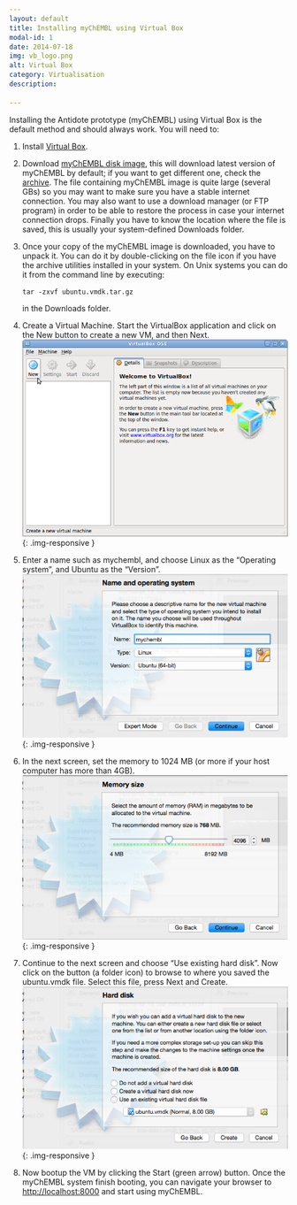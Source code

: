```yaml
---
layout: default
title: Installing myChEMBL using Virtual Box
modal-id: 1
date: 2014-07-18
img: vb_logo.png
alt: Virtual Box
category: Virtualisation
description:

---
```


Installing the Antidote prototype (myChEMBL) using Virtual Box is the default method and should always work. You will need to:

1. Install [Virtual Box](https://www.virtualbox.org/).
2. Download <a href="http://ftp.ebi.ac.uk/pub/databases/chembl/VM/myChEMBL/releases/myChEMBL-20_0/Ubuntu/VirtualBox/ubuntu.vmdk.tar.gz" class="download-link">myChEMBL disk image</a>,
   this will download latest version of myChEMBL by default; if you want to get different one, check the [archive](http://).
   The file containing myChEMBL image is quite large (several GBs) so you may want to make sure you have a stable
   internet connection. You may also want to use a download manager (or FTP program) in order to be able to restore the
   process in case your internet connection drops. Finally you have to know the location where the file is saved, this
   is usually your system-defined Downloads folder.
3. Once your copy of the myChEMBL image is downloaded, you have to unpack it. You can do it by double-clicking on the
   file icon if you have the archive utilities installed in your system. On Unix systems you can do it from the command line
   by executing:

       tar -zxvf ubuntu.vmdk.tar.gz

   in the Downloads folder.
4. Create a Virtual Machine.
   Start the VirtualBox application and click on the New button to create a new VM, and then Next.
   ![New VM](img/virtualbox.png){: .img-responsive }

5. Enter a name such as mychembl, and choose Linux as the “Operating system”, and Ubuntu as the “Version”.
   ![VB select name](img/virtualbox_select_name.png){: .img-responsive }

6. In the next screen, set the memory to 1024 MB (or more if your host computer has more than 4GB).
   ![VMDK memory](img/vmdk_memory.png){: .img-responsive }

7. Continue to the next screen and choose “Use existing hard disk”.
   Now click on the button (a folder icon) to browse to where you saved the ubuntu.vmdk file.
   Select this file, press Next and Create.
   ![VMDK disk](img/vmdk_disk.png){: .img-responsive }

8. Now bootup the VM by clicking the Start (green arrow) button. Once the myChEMBL system finish booting, you can
   navigate your browser to [http://localhost:8000](http://localhost:8000) and start using myChEMBL.

